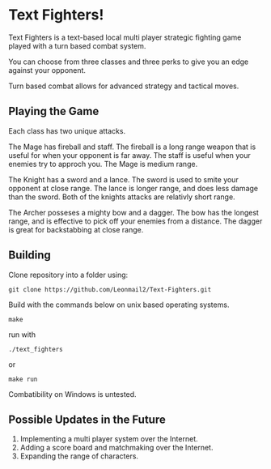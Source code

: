 # Text Fighters!

Text Fighters is a text-based local multi player strategic fighting game played with a turn based combat system.

You can choose from three classes and three perks to give you an edge against your opponent. 

Turn based combat allows for advanced strategy and tactical moves.

## Playing the Game

Each class has two unique attacks. 

The Mage has fireball and staff. The fireball is a long range weapon that is useful for when your opponent is far away.
The staff is useful when your enemies try to approch you. The Mage is medium range.

The Knight has a sword and a lance. The sword is used to smite your opponent at close range. The lance is longer range, 
and does less damage than the sword. Both of the knights attacks are relativly short range.

The Archer posseses a mighty bow and a dagger. The bow has the longest range, and is effective to pick off your enemies
from a distance. The dagger is great for backstabbing at close range. 

## Building

Clone repository into a folder using:
```shell
git clone https://github.com/Leonmail2/Text-Fighters.git
```

Build with the commands below on unix based operating systems.

```shell
make
```
run with

```shell
./text_fighters
```
or

```shell
make run
```

Combatibility on Windows is untested.

## Possible Updates in the Future

1. Implementing a multi player system over the Internet.
2. Adding a score board and matchmaking over the Internet.
3. Expanding the range of characters.
